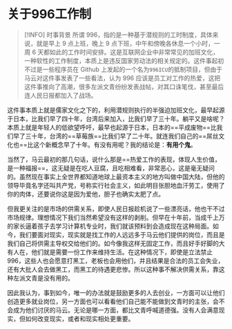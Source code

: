 # 关于996工作制

> [!INFO] 时事背景
> 所谓 996，指的是一种基于潜规则的工时制度，具体来说，就是早上 9 点上班，晚上 9 点下班，中午和傍晚各休息一个小时，一周 6 天都如此的工作时间安排。这是互联网企业中非常常见的加班文化，一种软性的工作制度，本质上是违反国家劳动法的相关规定的。这件事起初不过是一些程序员在 Github 上发起的一个名为`996ICU`的抵制项目，但由于马云对这件事发表了一些看法，认为 996 应该是员工对工作的热爱，这把这件事推向了高潮，很多左派文青纷纷发表战帖，对其口诛笔伐，甚至最后连人民日报都加入了战场。

这件事本质上就是儒家文化之下的，利用潜规则执行的半强迫加班文化，最早起源于日本，比我们早了四十年，台湾后来加入，比我们早了三十年。躺平又是啥呢？本质上就是年轻人的低欲望呼吁，最早也起源于日本，日本的==平成废物==比我们早了三十年，台湾的==草莓族==比我们早了二十年。就连我们自己的==屌丝文化也==比这个新概念早了十年。有没有用呢？我的结论是：**有用个鬼**。

当然了，马云最初的那几句话，说什么那是==热爱工作的表现，体现人生价值，是一种福报==，这无疑是在吃人豆腐，且吃相难看，非常恶心，这是毫无疑问的。虽然现在事实上全世界都知道地球上最资本主义的地方叫做中国大陆，但他的领导毕竟名字还叫共产党，号称实行社会主义，如此明目张胆地血汗劳工，使用了你的肉体，还要说你这是因为爱他，胆子也确实太肥了点。

但我更关注的是市场的供需关系，即使人民日报趁机说了一些漂亮话，他也干不过市场规律。理想情况下我们当然希望没有这样的剥削。但早在十年前，当成千上万的家长逼着孩子去学习计算机专业时，我们就该预料到会造成现在这种局面。如今，我们要面对现实，现实就是找工作的人远远多于马云他们提供的岗位，而且是我们自己将供需主导权交给他们的。如今像我这样无固定工作，而且好手好脚的大有人在，他们就是需要一份工作来维持生活。在这种情况下，即使是立法禁止996，这些人也会愿意打黑工，老板也会用他们，并且结果是合法的员工会失业，还有大批人会去做黑工，而黑工的待遇更悲惨。所以这种事不解决供需关系，靠这种左派文青是没有用的。

因此我认为，事到如今，唯一的办法就是鼓励更多的人去创业，一方面可以让他们创造更多就业岗位，另一方面也可以看看他们自己能不能做到文青时的主张，会不会成为他们讨厌的马云。无论是哪一方面，都比文青呼喊道德强。没有人会满意现实，但如何改变现实，或者和现实相处更重要。
